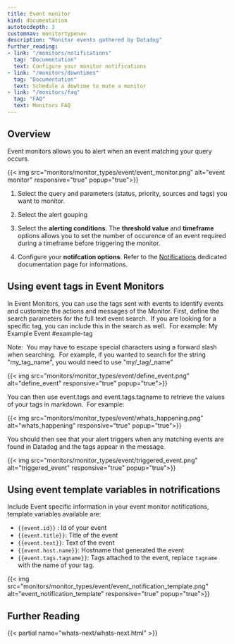 ```yaml
---
title: Event monitor
kind: documentation
autotocdepth: 3
customnav: monitortypenav
description: "Monitor events gathered by Datadog"
further_reading:
- link: "/monitors/notifications"
  tag: "Documentation"
  text: Configure your monitor notifications
- link: "/monitors/downtimes"
  tag: "Documentation"
  text: Schedule a dowtime to mute a monitor
- link: "/monitors/faq"
  tag: "FAQ"
  text: Monitors FAQ
---
```


## Overview

Event monitors allows you to alert when an event matching your query occurs.

{{< img src="monitors/monitor_types/event/event_monitor.png" alt="event monitor" responsive="true" popup="true">}}

1. Select the query and parameters (status, priority, sources and tags) you want to monitor.

2. Select the alert gouping

3. Select the **alerting conditions**. The **threshold value** and **timeframe** options allows you to set the number of occurence of an event required during a timeframe before triggering the monitor.

4. Configure your **notifcation options**. Refer to the [Notifications](#monitor-notifications) dedicated documentation page for informations.


## Using event tags in Event Monitors

In Event Monitors, you can use the tags sent with events to identify events and customize the actions and messages of the Monitor. First, define the search parameters for the full text event search.  If you are looking for a specific tag, you can include this in the search as well.  For example:
My Example Event #example-tag

Note:  You may have to escape special characters using a forward slash when searching.  For example, if you wanted to search for the string "my_tag_name", you would need to use "my/_tag/_name"

{{< img src="monitors/monitor_types/event/define_event.png" alt="define_event" responsive="true" popup="true">}}

You can then use event.tags and event.tags.tagname to retrieve the values of your tags in markdown.  For example:

{{< img src="monitors/monitor_types/event/whats_happening.png" alt="whats_happening" responsive="true" popup="true">}}

You should then see that your alert triggers when any matching events are found in Datadog and the tags appear in the message.

{{< img src="monitors/monitor_types/event/triggered_event.png" alt="triggered_event" responsive="true" popup="true">}}

## Using event template variables in notrifications

Include Event specific information in your event monitor notifications, template variables available are: 

* `{{event.id}}` : Id of your event
* `{{event.title}}`: Title of the event
* `{{event.text}}`: Text of the event
* `{{event.host.name}}`: Hostname that generated the event
* `{{event.tags.tagname}}`: Tags attached to the event, replace `tagname` with the name of your tag. 

{{< img src="monitors/monitor_types/event/event_notification_template.png" alt="event_notification_template" responsive="true" popup="true">}}

## Further Reading 
{{< partial name="whats-next/whats-next.html" >}}